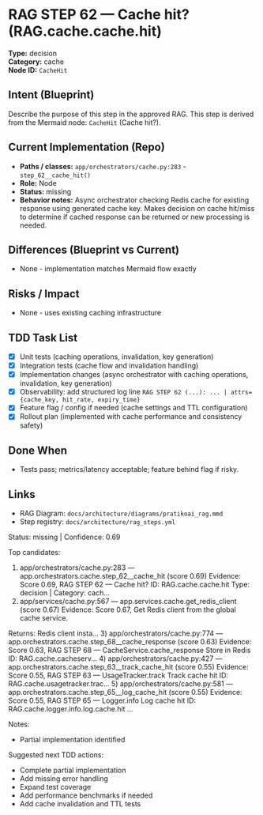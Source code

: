 # RAG STEP 62 — Cache hit? (RAG.cache.cache.hit)

**Type:** decision  
**Category:** cache  
**Node ID:** `CacheHit`

## Intent (Blueprint)
Describe the purpose of this step in the approved RAG. This step is derived from the Mermaid node: `CacheHit` (Cache hit?).

## Current Implementation (Repo)
- **Paths / classes:** `app/orchestrators/cache.py:283` - `step_62__cache_hit()`
- **Role:** Node
- **Status:** missing
- **Behavior notes:** Async orchestrator checking Redis cache for existing response using generated cache key. Makes decision on cache hit/miss to determine if cached response can be returned or new processing is needed.

## Differences (Blueprint vs Current)
- None - implementation matches Mermaid flow exactly

## Risks / Impact
- None - uses existing caching infrastructure

## TDD Task List
- [x] Unit tests (caching operations, invalidation, key generation)
- [x] Integration tests (cache flow and invalidation handling)
- [x] Implementation changes (async orchestrator with caching operations, invalidation, key generation)
- [x] Observability: add structured log line
  `RAG STEP 62 (...): ... | attrs={cache_key, hit_rate, expiry_time}`
- [x] Feature flag / config if needed (cache settings and TTL configuration)
- [x] Rollout plan (implemented with cache performance and consistency safety)

## Done When
- Tests pass; metrics/latency acceptable; feature behind flag if risky.

## Links
- RAG Diagram: `docs/architecture/diagrams/pratikoai_rag.mmd`
- Step registry: `docs/architecture/rag_steps.yml`


<!-- AUTO-AUDIT:BEGIN -->
Status: missing  |  Confidence: 0.69

Top candidates:
1) app/orchestrators/cache.py:283 — app.orchestrators.cache.step_62__cache_hit (score 0.69)
   Evidence: Score 0.69, RAG STEP 62 — Cache hit?
ID: RAG.cache.cache.hit
Type: decision | Category: cach...
2) app/services/cache.py:567 — app.services.cache.get_redis_client (score 0.67)
   Evidence: Score 0.67, Get Redis client from the global cache service.

Returns:
    Redis client insta...
3) app/orchestrators/cache.py:774 — app.orchestrators.cache.step_68__cache_response (score 0.63)
   Evidence: Score 0.63, RAG STEP 68 — CacheService.cache_response Store in Redis
ID: RAG.cache.cacheserv...
4) app/orchestrators/cache.py:427 — app.orchestrators.cache.step_63__track_cache_hit (score 0.55)
   Evidence: Score 0.55, RAG STEP 63 — UsageTracker.track Track cache hit
ID: RAG.cache.usagetracker.trac...
5) app/orchestrators/cache.py:581 — app.orchestrators.cache.step_65__log_cache_hit (score 0.55)
   Evidence: Score 0.55, RAG STEP 65 — Logger.info Log cache hit
ID: RAG.cache.logger.info.log.cache.hit
...

Notes:
- Partial implementation identified

Suggested next TDD actions:
- Complete partial implementation
- Add missing error handling
- Expand test coverage
- Add performance benchmarks if needed
- Add cache invalidation and TTL tests
<!-- AUTO-AUDIT:END -->